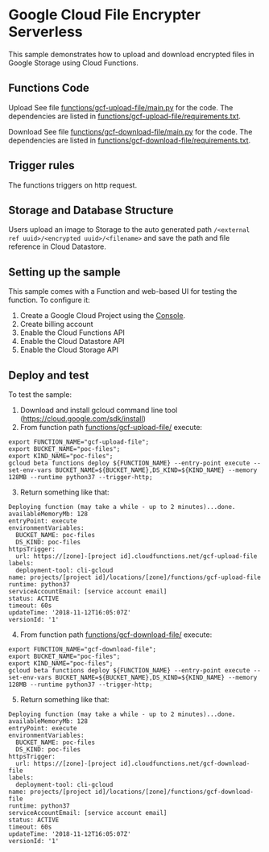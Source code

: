 # Google Cloud File Encrypter Serverless

This sample demonstrates how to upload and download encrypted files in Google Storage using Cloud Functions.


## Functions Code

Upload
See file [functions/gcf-upload-file/main.py](functions/gcf-upload-file/main.py) for the code.
The dependencies are listed in [functions/gcf-upload-file/requirements.txt](functions/gcf-upload-file/requirements.txt).

Download
See file [functions/gcf-download-file/main.py](functions/gcf-download-file/main.py) for the code.
The dependencies are listed in [functions/gcf-download-file/requirements.txt](functions/gcf-download-file/requirements.txt).


## Trigger rules

The functions triggers on http request.


## Storage and Database Structure

Users upload an image to Storage to the auto generated path `/<external ref uuid>/<encrypted uuid>/<filename>` and save the path and file reference in Cloud Datastore.

## Setting up the sample

This sample comes with a Function and web-based UI for testing the function. To configure it:

 1. Create a Google Cloud Project using the [Console](https://console.cloud.google.com).
 1. Create billing account
 1. Enable the Cloud Functions API
 1. Enable the Cloud Datastore API
 1. Enable the Cloud Storage API


## Deploy and test

To test the sample:
 1. Download and install gcloud command line tool (https://cloud.google.com/sdk/install)
 2. From function path [functions/gcf-upload-file/](functions/gcf-upload-file/) execute:
 ```
 export FUNCTION_NAME="gcf-upload-file";
 export BUCKET_NAME="poc-files";
 export KIND_NAME="poc-files";
 gcloud beta functions deploy ${FUNCTION_NAME} --entry-point execute --set-env-vars BUCKET_NAME=${BUCKET_NAME},DS_KIND=${KIND_NAME} --memory 128MB --runtime python37 --trigger-http;
 ```
 3. Return something like that:
```
Deploying function (may take a while - up to 2 minutes)...done.                                                                                                                                            
availableMemoryMb: 128
entryPoint: execute
environmentVariables:
  BUCKET_NAME: poc-files
  DS_KIND: poc-files
httpsTrigger:
  url: https://[zone]-[project id].cloudfunctions.net/gcf-upload-file
labels:
  deployment-tool: cli-gcloud
name: projects/[project id]/locations/[zone]/functions/gcf-upload-file
runtime: python37
serviceAccountEmail: [service account email]
status: ACTIVE
timeout: 60s
updateTime: '2018-11-12T16:05:07Z'
versionId: '1'
```
4. From function path [functions/gcf-download-file/](functions/gcf-download-file/) execute:
 ```
 export FUNCTION_NAME="gcf-download-file";
 export BUCKET_NAME="poc-files";
 export KIND_NAME="poc-files";
 gcloud beta functions deploy ${FUNCTION_NAME} --entry-point execute --set-env-vars BUCKET_NAME=${BUCKET_NAME},DS_KIND=${KIND_NAME} --memory 128MB --runtime python37 --trigger-http;
 ```
 5. Return something like that:
```
Deploying function (may take a while - up to 2 minutes)...done.                                                                                                                                            
availableMemoryMb: 128
entryPoint: execute
environmentVariables:
  BUCKET_NAME: poc-files
  DS_KIND: poc-files
httpsTrigger:
  url: https://[zone]-[project id].cloudfunctions.net/gcf-download-file
labels:
  deployment-tool: cli-gcloud
name: projects/[project id]/locations/[zone]/functions/gcf-download-file
runtime: python37
serviceAccountEmail: [service account email]
status: ACTIVE
timeout: 60s
updateTime: '2018-11-12T16:05:07Z'
versionId: '1'
```
